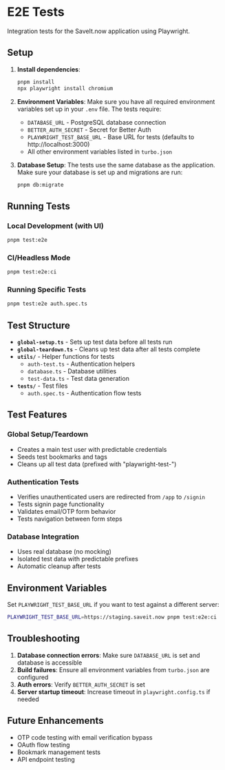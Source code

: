 # E2E Tests

Integration tests for the SaveIt.now application using Playwright.

## Setup

1. **Install dependencies**:
   ```bash
   pnpm install
   npx playwright install chromium
   ```

2. **Environment Variables**:
   Make sure you have all required environment variables set up in your `.env` file. The tests require:
   - `DATABASE_URL` - PostgreSQL database connection
   - `BETTER_AUTH_SECRET` - Secret for Better Auth
   - `PLAYWRIGHT_TEST_BASE_URL` - Base URL for tests (defaults to http://localhost:3000)
   - All other environment variables listed in `turbo.json`

3. **Database Setup**:
   The tests use the same database as the application. Make sure your database is set up and migrations are run:
   ```bash
   pnpm db:migrate
   ```

## Running Tests

### Local Development (with UI)
```bash
pnpm test:e2e
```

### CI/Headless Mode
```bash
pnpm test:e2e:ci
```

### Running Specific Tests
```bash
pnpm test:e2e auth.spec.ts
```

## Test Structure

- **`global-setup.ts`** - Sets up test data before all tests run
- **`global-teardown.ts`** - Cleans up test data after all tests complete
- **`utils/`** - Helper functions for tests
  - `auth-test.ts` - Authentication helpers
  - `database.ts` - Database utilities  
  - `test-data.ts` - Test data generation
- **`tests/`** - Test files
  - `auth.spec.ts` - Authentication flow tests

## Test Features

### Global Setup/Teardown
- Creates a main test user with predictable credentials
- Seeds test bookmarks and tags
- Cleans up all test data (prefixed with "playwright-test-")

### Authentication Tests
- Verifies unauthenticated users are redirected from `/app` to `/signin`
- Tests signin page functionality
- Validates email/OTP form behavior
- Tests navigation between form steps

### Database Integration
- Uses real database (no mocking)
- Isolated test data with predictable prefixes
- Automatic cleanup after tests

## Environment Variables

Set `PLAYWRIGHT_TEST_BASE_URL` if you want to test against a different server:
```bash
PLAYWRIGHT_TEST_BASE_URL=https://staging.saveit.now pnpm test:e2e:ci
```

## Troubleshooting

1. **Database connection errors**: Make sure `DATABASE_URL` is set and database is accessible
2. **Build failures**: Ensure all environment variables from `turbo.json` are configured
3. **Auth errors**: Verify `BETTER_AUTH_SECRET` is set
4. **Server startup timeout**: Increase timeout in `playwright.config.ts` if needed

## Future Enhancements

- OTP code testing with email verification bypass
- OAuth flow testing
- Bookmark management tests  
- API endpoint testing